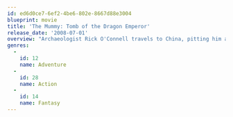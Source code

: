 ```yaml
---
id: ed6d0ce7-6ef2-4be6-802e-8667d88e3004
blueprint: movie
title: 'The Mummy: Tomb of the Dragon Emperor'
release_date: '2008-07-01'
overview: "Archaeologist Rick O'Connell travels to China, pitting him against an emperor from the 2,000-year-old Han dynasty who's returned from the dead to pursue a quest for world domination. This time, O'Connell enlists the help of his wife and son to quash the so-called 'Dragon Emperor' and his abuse of supernatural power."
genres:
  -
    id: 12
    name: Adventure
  -
    id: 28
    name: Action
  -
    id: 14
    name: Fantasy
---
```

